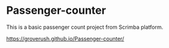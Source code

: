 # Passenger-counter

This is a basic passenger count project from Scrimba platform.

https://groverush.github.io/Passenger-counter/

